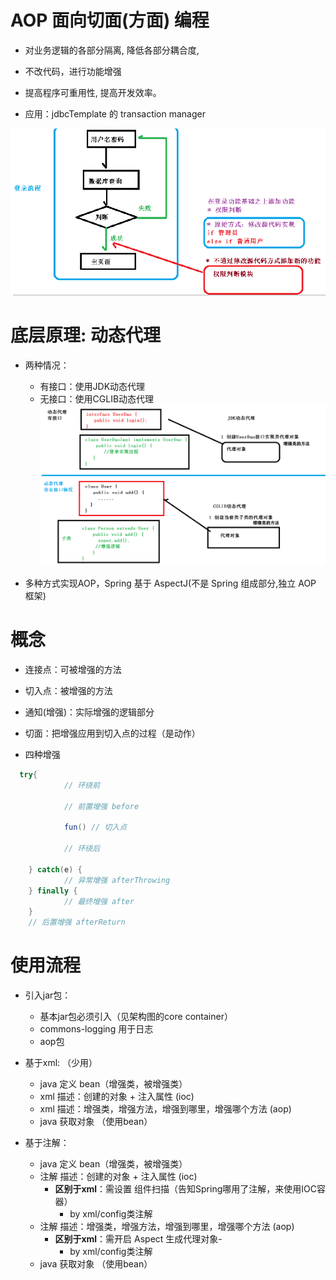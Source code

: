 # AOP 面向切面(方面) 编程  

+ 对业务逻辑的各部分隔离, 降低各部分耦合度, 

+ 不改代码，进行功能增强

+ 提高程序可重用性, 提高开发效率。

+ 应用：jdbcTemplate 的 transaction manager

![](img/img_aop_eg.png)

# 底层原理: 动态代理

+ 两种情况：
    + 有接口：使用JDK动态代理
    + 无接口：使用CGLIB动态代理
      ![](img/img_aop_原理.png)
  
+ 多种方式实现AOP，Spring 基于 AspectJ(不是 Spring 组成部分,独立 AOP 框架)

# 概念

+ 连接点：可被增强的方法

+ 切入点：被增强的方法

+ 通知(增强)：实际增强的逻辑部分

+ 切面：把增强应用到切入点的过程（是动作）

+ 四种增强
``` java 
  try{ 
        	// 环绕前

        	// 前置增强 before

        	fun() // 切入点

        	// 环绕后 
  
    } catch(e) { 
        	// 异常增强 afterThrowing 
    } finally { 
        	// 最终增强 after 
    }
    // 后置增强 afterReturn 
```  
 
# 使用流程
 
+ 引入jar包：
   + 基本jar包必须引入（见架构图的core container）
   + commons-logging 用于日志
   + aop包

+ 基于xml: （少用）
   + java 定义 bean（增强类，被增强类）
   + xml 描述：创建的对象 + 注入属性 (ioc)
   + xml 描述：增强类，增强方法，增强到哪里，增强哪个方法 (aop)
   + java 获取对象 （使用bean）

+ 基于注解： 
   + java 定义 bean（增强类，被增强类）
   + 注解 描述：创建的对象 + 注入属性 (ioc)
      + **区别于xml**：需设置 组件扫描（告知Spring哪用了注解，来使用IOC容器）
         + by xml/config类注解
   + 注解 描述：增强类，增强方法，增强到哪里，增强哪个方法 (aop)
      + **区别于xml**：需开启 Aspect 生成代理对象-
        + by xml/config类注解
   + java 获取对象 （使用bean）
  
